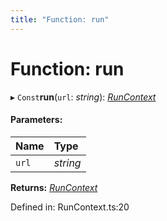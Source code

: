 ```yaml
---
title: "Function: run"
---
```


# Function: run

▸ `Const`**run**(`url`: *string*): [*RunContext*](../classes/runcontext.md)

#### Parameters:

Name | Type |
:------ | :------ |
`url` | *string* |

**Returns:** [*RunContext*](../classes/runcontext.md)

Defined in: RunContext.ts:20
